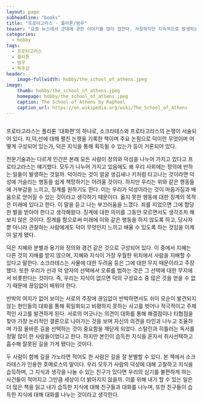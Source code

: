 ```yaml
---
layout: page
subheadline: "books"
title: "프로타고라스 - 플라톤/범우"
teaser: "요즘 뉴​스에서 군대에 관한 이야기를 많이 접한다. 자잘하지만 지속적으로 발생하는 병영생활 행동강령 위반사례들부터 오랫동안 큰 이슈였던 총기사건이나 폭행으로 인한 사망사건까지, 나도 군대를 다녀왔기 때문인지 군에 관한 소식들은 다른 사건들보다 더욱 내 마음 한구석을 답답하게 했다. 도대체 왜 이런 사건들이 발생하는 것일까라는 표면적 의구심에서 인간의 도덕성과 정의, 양심 따위의 것들까지 곰곰히 생각하던 중에 프로타고라스가 눈에 들어왔다."
categories:
  - hobby
tags:
  - 프로타고라스
  - 플라톤
  - 범우
  - 독후감
header:
    image-fullwidth: hobby/the_school_of_athens.jpeg
image:
    thumb: hobby/the_school_of_athens.jpeg
    homepage: hobby/the_school_of_athens.jpeg
    caption: The School of Athens by Raphael
    caption_url: https://en.wikipedia.org/wiki/The_School_of_Athens
---
```

<div class="medium-4 columns t30">
<img src="{{ site.urlimg }}hobby/protagoras.jpg" alt="">
</div>

프로타고라스는 플라톤 '대화편'의 하나로, 소크라테스와 프로타고라스의 논쟁이 서술되어 있다. 지,덕,선에 대해 펼친 논쟁을 기록한 책이며 주요 논점으로 덕이란 무엇이며 어떻게 구성되어 있는가, 덕은 지식을 통해 획득될 수 있는가 등이 거론되어 있다.

전문기술과는 다르게 인간은 본래 모든 사람이 정의와 덕성을 나누어 가지고 있다고 프로타고라스는 얘기했다. 모두가 나누어 가지고 있음에도 왜 우리 사회에는 정의에 반하는 일들이 발생하는 것일까. 덕이라는 것이 얼굴 생김새나 키처럼 타고나는 것이라면 덕성에 거슬리는 행동을 쉽게 책망하기는 어려울 것이다. 하지만 우리는 위와 같은 행동들에 거부감을 느끼고, 징계를 원하기도 한다. 이는 우리가 덕성이라는 것이 마음가짐과 배움으로 얻어질 수 있는 것이라고 생각하기 때문이다. 옳지 못한 행동에 대한 징계의 목적은 미래에 있다고 한다. 이 말을 듣고 나는 부끄러움을 느꼈다. 죄를 지었으면 그에 합당한 벌을 받아야 한다고 생각해왔다. 징계에 대한 의미를 그동안 모르면서도 생각조차 해보지 않은 것이다. 징계를 함으로써 미래에 이와 같은 행동을 하지 않도록 하고, 당사자 뿐 아니라 관찰하는 사람에게도 덕이 무엇인지 느끼고 배울 수 있도록 하는 것임을 이제야 알게 됐다.

덕은 지혜와 분별과 용기와 정의와 경건 같은 것으로 구성되어 있다. 이 중에서 지혜는 다른 것의 지배를 받지 않으며, 지혜와 지식이 가장 우월한 위치에서 사람을 지배할 수 있다고 말한다. 소크라테스는 사물에 대한 두려움 등은 그에 대한 무지 때문이라고 주장했다. 또한 우리가 선과 악 양자의 선택에서 오류를 범하는 것은 그 선택에 대한 무지에서 비롯한다는 것이다. 즉, 우리는 지식이 없으면 덕의 구성요소 중 많은 것을 얻을 수 없기 때문에 끊임없이 배워야 한다.

반박의 여지가 없어 보이는 서로의 주장에 끊임없이 반박하면서도 쉬이 모순이 발견되지 않는 현인들의 대화를 통해 획일화되고 비평하지 못하는 사고를 벗어나 적극적이고 주체적인 사고를 발견하게 된다. 서로의 어긋나는 의견이 대화를 통해 해결점이나 타협점을 찾아 가장 논리적인 결론으로 나아가는 것을 보며 자신의 의견을 타인과 나누고 조율하며 가장 올바른 길을 선택하는 것이 중요함을 깨닫게 되었다. 스탈린과 히틀러는 독서를 정말 많이 한 사람들이었다고 한다. 하지만 본인이 습득한 지식을 혼자서 취사선택하고 흡수해 잘못된 길을 가게 됐다는 것이다.

두 사람이 함께 길을 가노라면 적어도 한 사람은 길을 잘 분별할 수 있다. 본 책에서 소크라테스가 인용한 호메로스의 말이다. 우리 모두가 사람의 덕성에 대해 고찰하고 지식을 습득하며, 그 지식과 생각을 나눌 수 있는 친구가 있다면 우리의 심기를 불편하게 하는 사건들이 적어지고 그만큼 세상이 더 밝아지지 않을까. 이를 위해 내가 할 수 있는 일은 더 많은 책을 읽고 내가 습득한 지식에 대해 친구들과 대화를 나누며, 또한 친구들이 습득한 지식에 대해 대화를 나누는 것이라고 생각한다.